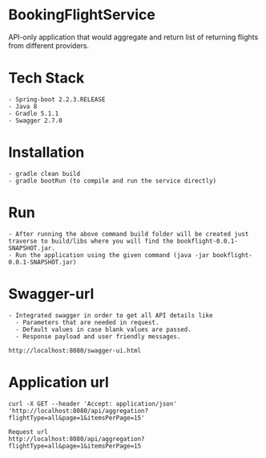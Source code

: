 # BookingFlightService
API-only application that would aggregate and return list of returning flights from different providers.

# Tech Stack
```
- Spring-boot 2.2.3.RELEASE
- Java 8
- Gradle 5.1.1
- Swagger 2.7.0
```
# Installation
```
- gradle clean build
- gradle bootRun (to compile and run the service directly)
```
# Run
```
- After running the above command build folder will be created just traverse to build/libs where you will find the bookflight-0.0.1-SNAPSHOT.jar.
- Run the application using the given command (java -jar bookflight-0.0.1-SNAPSHOT.jar)
```
# Swagger-url
```
- Integrated swagger in order to get all API details like
  - Parameters that are needed in request.
  - Default values in case blank values are passed.
  - Response payload and user friendly messages.

http://localhost:8080/swagger-ui.html
```

# Application url
```
curl -X GET --header 'Accept: application/json' 'http://localhost:8080/api/aggregation?flightType=all&page=1&itemsPerPage=15'

Request url
http://localhost:8080/api/aggregation?flightType=all&page=1&itemsPerPage=15

```
